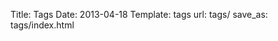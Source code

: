 Title: Tags
Date: 2013-04-18
Template: tags
url: tags/
save_as: tags/index.html


<div id="tagcloud" style="width: 80%; align-self: center;" />